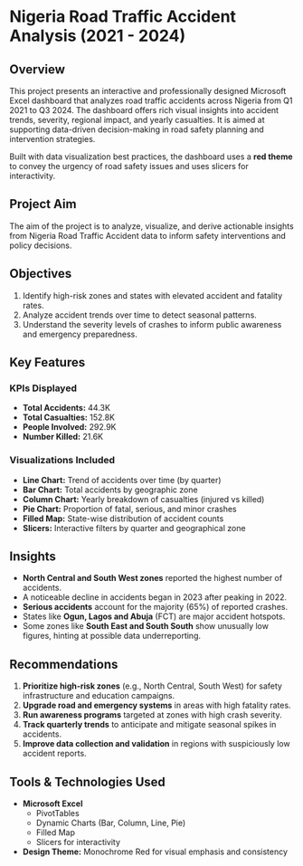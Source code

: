 
# Nigeria Road Traffic Accident Analysis (2021 - 2024)

## Overview

This project presents an interactive and professionally designed Microsoft Excel dashboard that analyzes road traffic accidents across Nigeria from Q1 2021 to Q3 2024. The dashboard offers rich visual insights into accident trends, severity, regional impact, and yearly casualties. It is aimed at supporting data-driven decision-making in road safety planning and intervention strategies.

Built with data visualization best practices, the dashboard uses a **red theme** to convey the urgency of road safety issues and uses slicers for interactivity.

## Project Aim

The aim of the project is to analyze, visualize, and derive actionable insights from Nigeria Road Traffic Accident data to inform safety interventions and policy decisions.

## Objectives

1. Identify high-risk zones and states with elevated accident and fatality rates.
2. Analyze accident trends over time to detect seasonal patterns.
3. Understand the severity levels of crashes to inform public awareness and emergency preparedness.

## Key Features

### KPIs Displayed
- **Total Accidents:** 44.3K  
- **Total Casualties:** 152.8K  
- **People Involved:** 292.9K  
- **Number Killed:** 21.6K  

### Visualizations Included
- **Line Chart:** Trend of accidents over time (by quarter)
- **Bar Chart:** Total accidents by geographic zone
- **Column Chart:** Yearly breakdown of casualties (injured vs killed)
- **Pie Chart:** Proportion of fatal, serious, and minor crashes
- **Filled Map:** State-wise distribution of accident counts
- **Slicers:** Interactive filters by quarter and geographical zone

## Insights

- **North Central and South West zones** reported the highest number of accidents.
- A noticeable decline in accidents began in 2023 after peaking in 2022.
- **Serious accidents** account for the majority (65%) of reported crashes.
- States like **Ogun, Lagos and Abuja** (FCT) are major accident hotspots.
- Some zones like **South East and South South** show unusually low figures, hinting at possible data underreporting.

## Recommendations

1. **Prioritize high-risk zones** (e.g., North Central, South West) for safety infrastructure and education campaigns.
2. **Upgrade road and emergency systems** in areas with high fatality rates.
3. **Run awareness programs** targeted at zones with high crash severity.
4. **Track quarterly trends** to anticipate and mitigate seasonal spikes in accidents.
5. **Improve data collection and validation** in regions with suspiciously low accident reports.

## Tools & Technologies Used

- **Microsoft Excel**
  - PivotTables
  - Dynamic Charts (Bar, Column, Line, Pie)
  - Filled Map
  - Slicers for interactivity
- **Design Theme:** Monochrome Red for visual emphasis and consistency
